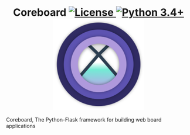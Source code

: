 <h1 align="center">
Coreboard
<a href='./LICENSE'>
    <img alt='License' src='https://img.shields.io/badge/Licence-MIT-green.svg'/>
</a>
<a href='https://docs.python.org/3/'>
    <img alt='Python 3.4+' src='https://img.shields.io/badge/python-3.4+-blue.svg'/>
</a>
<img align='center' alt='coreboard-logo' width='250' src='./coreboard-logo.png'/>
</h1>

Coreboard, The Python-Flask framework for building web board applications
